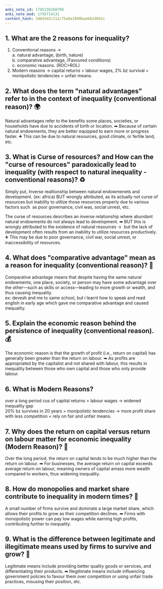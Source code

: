 ```yaml
---
anki_note_id: 1745236260790
anki_note_mod: 1745714131
content_hash: 3d693d2c212c75e0a1890baeb62d692c
---
```


## 1. What are the 2 reasons for inequality?

1. Conventional reasons →  
a. natural advantage, (birth, nature)   
b. comparative advantage, (Favoured conditions)  
c. economic reasons. (ROC>ROL)  
2. Modern reasons → capital returns > labour wages, 2% bz survival = monipolistic tendencies = unfair means.

## 2. What does the term "natural advantages" refer to in the context of inequality (conventional reason)? 🌍

Natural advantages refer to the benefits some places, societies, or households have due to accidents of birth or location. ➡ Because of certain natural endowments, they are better equipped to earn more or progress faster. ➕ This can be due to natural resources, good climate, or fertile land,  etc.

## 3. What is Curse of resources? and How can the "curse of resources" paradoxically lead to inequality (with respect to natural inequality - conventional reasons)? ♻️

Simply put, Inverse realtionship between natural endowmenets and development. (ex: africa) BUT wrongly attributed, as its actually not curse of resources but inability to utilize those resources properly due to various factors such  as poor governance, civil was, social unrest, etc.  
  
The curse of resources describes an inverse relationship where abundant natural endowments do not always lead to development. ➡ BUT this is wrongly attributed to the existence of natural resources →  but the lack of development often results from an inability to utilize resources productively. ➕ This may be due to poor governance, civil war, social unrest, or inaccessibility of resources.

## 4. What does "comparative advantage" mean as a reason for inequality (conventional reason)? 🔄

Comparative advantage means that despite having the same natural endowments, one place, society, or person may have some advantage over the other—such as skills or access—leading to more growth or wealth, and thus causing inequality.   
ex: devesh and me to same school, but i learnt how to speak and read english in early age which gave me comparative advantage and caused inequality.

## 5. Explain the economic reason behind the persistence of inequality (conventional reason). 💰

The economic reason is that the growth of profit (i.e., return on capital) has generally been greater than the return on labour. ➡ As profits are appropriated by the capitalist and not shared with labour, this results in inequality between those who own capital and those who only provide labour.

## 6. What is Modern Reasons?

over a long period cus of capital returns > labour wages → widened inequality gap  
20% bz survives in 20 years = monipolistic tendencies → more profit share with less competition = rely on fair and unfair means.

## 7. Why does the return on capital versus return on labour matter for economic inequality (Modern Reason)? 🏦

Over the long period, the return on capital tends to be much higher than the return on labour. ➡ For businesses, the average return on capital exceeds average return on labour, meaning owners of capital amass more wealth compared to workers, thus widening inequality.

## 8. How do monopolies and market share contribute to inequality in modern times? 🛒

A small number of firms survive and dominate a large market share, which allows their profits to grow as their competition declines. ➡ Firms with monopolistic power can pay low wages while earning high profits, contributing further to inequality.

## 9. What is the difference between legitimate and illegitimate means used by firms to survive and grow? 🏢

Legitimate means include providing better quality goods or services, and differentiating their products. ➡ Illegitimate means include influencing government policies to favour them over competition or using unfair trade practices, misusing their position, etc.